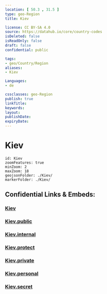 ```yaml
---
location: [ 50.3 , 31.5 ] 
type: geo-Region
title: Kiev

license: CC BY-SA 4.0
source: https://datahub.io/core/country-codes
isDeleted: false
isReadOnly: false
draft: false
confidential: public

tags:
- geo/Country/Region
aliases:
- Kiev

Languages:
- de

cssclasses: geo-Region
publish: true
linkTitle: 
keywords: 
layout: 
publishDate: 
expiryDate: 
---
```


# Kiev

```leaflet
id: Kiev
zoomFeatures: true 
minZoom: 2 
maxZoom: 18
geojsonFolder: ./Kiev/
markerFolder: ./Kiev/
```


## Confidential Links & Embeds: 

### [Kiev](/_Standards/Earth/Continent/Europe/Europe~East/Ukraine/Regions~Ukraine/Kiev.md) 

### [Kiev.public](/_public/Earth/Continent/Europe/Europe~East/Ukraine/Regions~Ukraine/Kiev.public.md) 

### [Kiev.internal](/_internal/Earth/Continent/Europe/Europe~East/Ukraine/Regions~Ukraine/Kiev.internal.md) 

### [Kiev.protect](/_protect/Earth/Continent/Europe/Europe~East/Ukraine/Regions~Ukraine/Kiev.protect.md) 

### [Kiev.private](/_private/Earth/Continent/Europe/Europe~East/Ukraine/Regions~Ukraine/Kiev.private.md) 

### [Kiev.personal](/_personal/Earth/Continent/Europe/Europe~East/Ukraine/Regions~Ukraine/Kiev.personal.md) 

### [Kiev.secret](/_secret/Earth/Continent/Europe/Europe~East/Ukraine/Regions~Ukraine/Kiev.secret.md)


